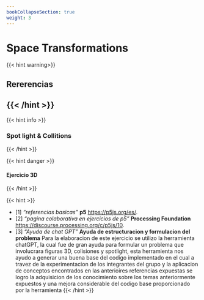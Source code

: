 ```yaml
---
bookCollapseSection: true
weight: 3
---
```


# **Space Transformations**

{{< hint warning>}}
## **Rererencias**
{{< /hint >}}
---

{{< hint info >}}
### **Spot light & Collitions**
{{< /hint >}}

{{< hint danger >}}
#### Ejercicio 3D
{{< /hint >}}

{{< hint >}}

- [1] _“referencias basicas”_ **p5** https://p5js.org/es/.
- [2] _“pagina colaborativa en ejercicios de p5”_ **Processing Foundation** https://discourse.processing.org/c/p5js/10.
- [3] _“Ayuda de chat GPT”_ **Ayuda de estructuracion y formulacion del problema** Para la elaboracion de este ejercicio se utilizo la herramienta chatGPT, la cual fue de gran ayuda para formular un problema que involucrara figuras 3D, colisiones y spotlight, esta herramienta nos ayudo a generar una buena base del codigo implementado en el cual a travez de la experimentacion de los integrantes del grupo y la aplicacion de conceptos encontrados en las anterioires referencias expuestas se logro la adquisicion de los conocimiento sobre los temas anteriormente expuestos y una mejora considerable del codigo base proporcionado por la herramienta
{{< /hint >}}



